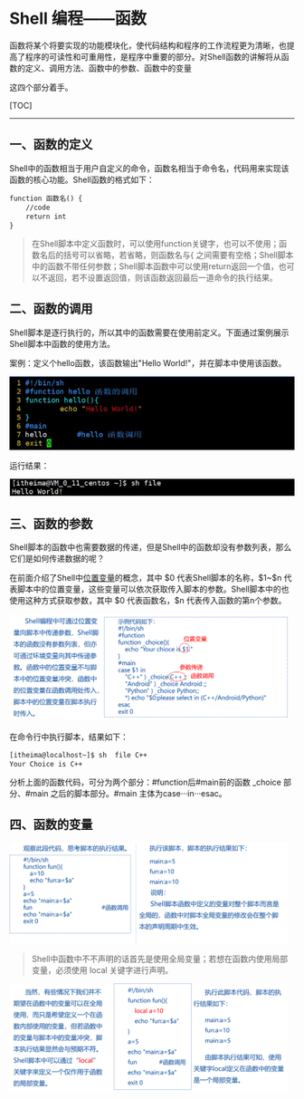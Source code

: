 # Shell 编程——函数

函数将某个将要实现的功能模块化​，使代码结构和程序的工作流程更为清晰，也提高了程序的可读性和可重用性，是程序中重要的部分。对Shell函数的讲解将从函数的定义、调用方法、函数中的参数、函数中的变量

这四个部分着手。

[TOC]



---



## 一、函数的定义

Shell中的函数相当于用户自定义的命令，函数名相当于命令名，代码用来实现该函数的核心功能。Shell函数的格式如下：

```shell
function 函数名() {
	//code
	return int
}
```

> 在Shell脚本中定义函数时，可以使用function关键字，也可以不使用；函数名后的括号可以省略，若省略，则函数名与{ 之间需要有空格；Shell脚本中的函数不带任何参数；Shell脚本函数中可以使用return返回一个值，也可以不返回，若不设置返回值，则该函数返回最后一道命令的执行结果。



## 二、函数的调用

Shell脚本是逐行执行的，所以其中的函数需要在使用前定义。下面通过案例展示Shell脚本中函数的使用方法。

案例：定义个hello函数，该函数输出"Hello World!"，并在脚本中使用该函数。



<img src="..\..\pictures\function_use_shell.jpg" style="zoom:80%;" />

运行结果：

<img src="..\..\pictures\function_use_shell_runtime.jpg" style="zoom:80%;" />



## 三、函数的参数

Shell脚本的函数中也需要数据的传递，但是Shell中的函数却没有参数列表，那么它们是如何传递数据的呢？

在前面介绍了Shell中[位置变量](https://github.com/terminator-128/FairLand.github.io/blob/master/系统编程/3.%20shell编程/shell编程（变量）.md)的概念，其中 \$0 代表Shell脚本的名称，\$1~\$n 代表脚本中的位置变量，这些变量可以依次获取传入脚本的参数。Shell脚本中的也使用这种方式获取参数，其中 \$0 代表函数名，\$n 代表传入函数的第n个参数。

<img src="..\..\pictures\shell_function_position_var.png" style="zoom:48%;" />

在命令行中执行脚本，结果如下：

```shell
[itheima@localhost~]$ sh  file C++
Your Choice is C++
```

分析上面的函数代码，可分为两个部分：#function后#main前的函数 _choice 部分、#main 之后的脚本部分。#main 主体为case···in···esac。



## 四、函数的变量

<img src="..\..\pictures\function_var_local_1.png" style="zoom:48%;" />

> Shell中函数中不不声明的话首先是使用全局变量；若想在函数内使用局部变量，必须使用 local 关键字进行声明。

<img src="..\..\pictures\function_var_local_2.png" style="zoom:48%;" />